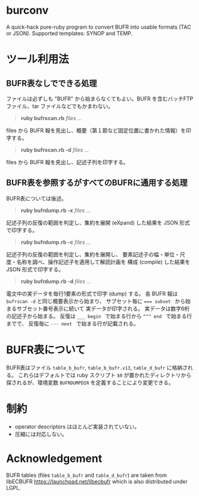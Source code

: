 # burconv
A quick-hack pure-ruby program to convert BUFR into usable formats (TAC or JSON).
Supported templates: SYNOP and TEMP.

# ツール利用法

## BUFR表なしでできる処理

ファイルは必ずしも "BUFR" から始まらなくてもよい。BUFR を含むバッチFTPファイル、tar ファイルなどでもかまわない。

> **ruby bufrscan.rb** _files ..._

files から BUFR 報を見出し、概要（第１節など固定位置に書かれた情報）を印字する。

> **ruby bufrscan.rb -d** _files ..._

files から BUFR 報を見出し、記述子列を印字する。

## BUFR表を参照するがすべてのBUFRに通用する処理

BUFR表については後述。

> **ruby bufrdump.rb -x** _files ..._

記述子列の反復の範囲を判定し、集約を展開 (eXpand) した結果を
JSON 形式で印字する。

> **ruby bufrdump.rb -c** _files ..._

記述子列の反復の範囲を判定し、集約を展開し、
要素記述子の幅・単位・尺度・名称を調べ、操作記述子を適用して解読計画を
構成 (compile) した結果を
JSON 形式で印字する。

> **ruby bufrdump.rb -d** _files ..._

電文中の実データを毎行1要素の形式で印字 (dump) する。
各 BUFR 報は `bufrscan -d` と同じ概要表示から始まり、
サブセット毎に `=== subset ` から始まるサブセット番号表示に続いて
実データが印字される。
実データは数字6桁の記述子から始まる。
反復は `___ begin ` で始まる行から `^^^ end ` で始まる行までで、
反復毎に `--- next ` で始まる行が記載される。


# BUFR表について

BUFR表はファイル `table_b_bufr`, `table_b_bufr.v13`, `table_d_bufr`
に格納される。
これらはデフォルトでは ruby スクリプト `$0` が置かれたディレクトリから
探されるが、環境変数 `BUFRDUMPDIR` を定義することにより変更できる。

# 制約

* operator descriptors はほとんど実装されていない。
* 圧縮には対応しない。

# Acknowledgement

BUFR tables (files `table_b_bufr` and `table_d_bufr`) are taken from libECBUFR https://launchpad.net/libecbufr which is also distributed under LGPL.

